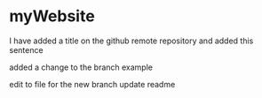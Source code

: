 # myWebsite
I have added a title on the github remote repository and added this sentence

added a change to the branch example

edit to file for the new branch update readme 
